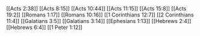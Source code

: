 [[Acts 2:38]]
[[Acts 8:15]]
[[Acts 10:44]]
[[Acts 11:15]]
[[Acts 15:8]]
[[Acts 19:2]]
[[Romans 1:17]]
[[Romans 10:16]]
[[1 Corinthians 12:7]]
[[2 Corinthians 11:4]]
[[Galatians 3:5]]
[[Galatians 3:14]]
[[Ephesians 1:13]]
[[Hebrews 2:4]]
[[Hebrews 6:4]]
[[1 Peter 1:12]]

